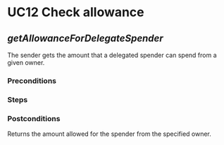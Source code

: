 # UC12 Check allowance
## <i>getAllowanceForDelegateSpender</i>

The sender gets the amount that a delegated spender can spend from a given owner.

### Preconditions

### Steps

### Postconditions
Returns the amount allowed for the spender from the specified owner.

